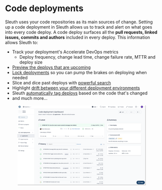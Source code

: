 # Code deployments

Sleuth uses your code repositories as its main sources of change. Setting up a code deployment in Sleuth allows us to track and alert on what goes into every code deploy. A code deploy surfaces all the **pull requests, linked issues, commits and authors** included in every deploy. This information allows Sleuth to:

* Track your deployment's Accelerate DevOps metrics
  * Deploy frequency, change lead time, change failure rate, MTTR and deploy size
* [Preview the deploys that are upcoming](deploy-previews.md)
* [Lock deployments](deployment-locking.md) so you can pump the brakes on deploying when needed
* Slice and dice past deploys with [powerful search](search.md)
* Highlight [drift between your different deployment environments](environment-drift.md)
* Sleuth [automatically tag deploys](tags.md) based on the code that's changed
* and much more...

<figure><img src="../../.gitbook/assets/image (57).png" alt=""><figcaption></figcaption></figure>
